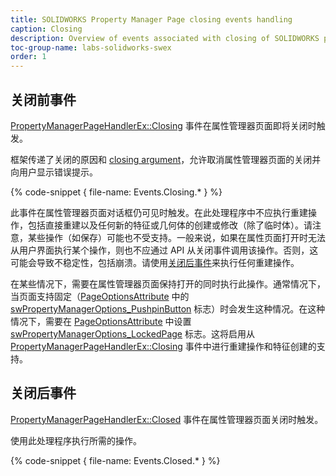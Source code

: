 ```yaml
---
title: SOLIDWORKS Property Manager Page closing events handling
caption: Closing
description: Overview of events associated with closing of SOLIDWORKS property manager page handled in SwEx.PMPage framework
toc-group-name: labs-solidworks-swex
order: 1
---
```

## 关闭前事件
[PropertyManagerPageHandlerEx::Closing](https://docs.codestack.net/swex/pmpage/html/E_CodeStack_SwEx_PMPage_PropertyManagerPageHandlerEx_Closing.htm) 事件在属性管理器页面即将关闭时触发。

框架传递了关闭的原因和 [closing argument](https://docs.codestack.net/swex/pmpage/html/T_CodeStack_SwEx_PMPage_Base_ClosingArg.htm)，允许取消属性管理器页面的关闭并向用户显示错误提示。

{% code-snippet { file-name: Events.Closing.* } %}

此事件在属性管理器页面对话框仍可见时触发。在此处理程序中不应执行重建操作，包括直接重建以及任何新的特征或几何体的创建或修改（除了临时体）。请注意，某些操作（如保存）可能也不受支持。一般来说，如果在属性页面打开时无法从用户界面执行某个操作，则也不应通过 API 从关闭事件调用该操作。否则，这可能会导致不稳定性，包括崩溃。请使用[关闭后事件](#post-closing-event)来执行任何重建操作。

在某些情况下，需要在属性管理器页面保持打开的同时执行此操作。通常情况下，当页面支持固定（[PageOptionsAttribute](https://docs.codestack.net/swex/pmpage/html/T_CodeStack_SwEx_PMPage_Attributes_PageOptionsAttribute.htm) 中的 [swPropertyManagerOptions_PushpinButton](https://help.solidworks.com/2016/english/api/swconst/SOLIDWORKS.Interop.swconst~SOLIDWORKS.Interop.swconst.swPropertyManagerPageOptions_e.html) 标志）时会发生这种情况。在这种情况下，需要在 [PageOptionsAttribute](https://docs.codestack.net/swex/pmpage/html/T_CodeStack_SwEx_PMPage_Attributes_PageOptionsAttribute.htm) 中设置 [swPropertyManagerOptions_LockedPage](https://help.solidworks.com/2016/english/api/swconst/SOLIDWORKS.Interop.swconst~SOLIDWORKS.Interop.swconst.swPropertyManagerPageOptions_e.html) 标志。这将启用从 [PropertyManagerPageHandlerEx::Closing](https://docs.codestack.net/swex/pmpage/html/E_CodeStack_SwEx_PMPage_PropertyManagerPageHandlerEx_Closing.htm) 事件中进行重建操作和特征创建的支持。

## 关闭后事件

[PropertyManagerPageHandlerEx::Closed](https://docs.codestack.net/swex/pmpage/html/E_CodeStack_SwEx_PMPage_PropertyManagerPageHandlerEx_Closed.htm) 事件在属性管理器页面关闭时触发。

使用此处理程序执行所需的操作。

{% code-snippet { file-name: Events.Closed.* } %}